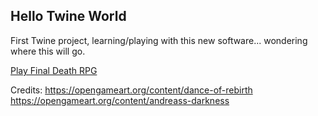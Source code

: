 ## Hello Twine World

First Twine project, learning/playing with this new software... wondering where this will go.

[Play Final Death RPG](https://dgapitts.github.io/FinalDeathRPG/)


Credits:
https://opengameart.org/content/dance-of-rebirth 
https://opengameart.org/content/andreass-darkness
